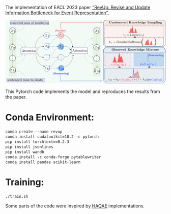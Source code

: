 <!-- ![alt-text-1]("title-1") ![alt-text-2](image2.png "title-2") -->
The implementation of EACL 2023 paper 
["RevUp: Revise and Update Information Bottleneck for Event Representation".](https://arxiv.org/pdf/2010.04361.pdf)

<img src="figs/ RevUpModel.png" width="600" height="200"/>

This Pytorch code implements the model and reproduces the results from the paper.
# Conda Environment:

```
conda create --name revup
conda install cudatoolkit=10.2 -c pytorch
pip install torchtext==0.2.3
pip install jsonlines
pip install wandb
conda install -c conda-forge pytablewriter
conda install pandas scikit-learn
```


# Training:
```
./train.sh 
```

Some parts of the code were inspired by [HAQAE](https://github.com/StonyBrookNLP/HAQAE) implementations.

